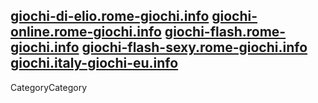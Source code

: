 <a href= http://giochi-di-elio.rome-giochi.info/index.html >giochi-di-elio.rome-giochi.info</a>
<a href= http://giochi-online.rome-giochi.info/index.html >giochi-online.rome-giochi.info</a>
<a href= http://giochi-flash.rome-giochi.info/index.html >giochi-flash.rome-giochi.info</a>
<a href= http://giochi-flash-sexy.rome-giochi.info/index.html >giochi-flash-sexy.rome-giochi.info</a>
<a href= http://giochi.italy-giochi-eu.info/index.html >giochi.italy-giochi-eu.info</a>
----
CategoryCategory
